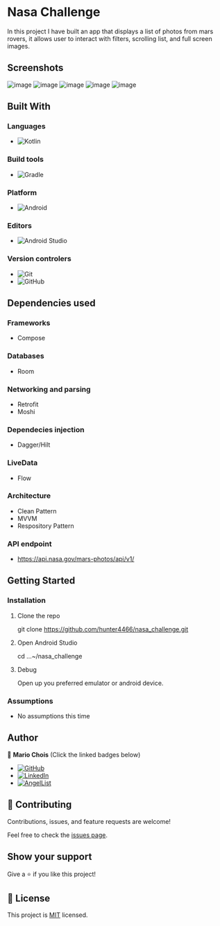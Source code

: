 # Nasa Challenge

In this project I have built an app that displays a list of photos from mars rovers, it allows user to interact with filters, scrolling list, and full screen images.

## Screenshots

![image](./screenshots/Capture1.png)
![image](./screenshots/Capture2.PNG)
![image](./screenshots/Capture3.PNG)
![image](./screenshots/Capture4.PNG)
![image](./screenshots/Capture5.PNG)

## Built With

### Languages
- ![Kotlin](https://img.shields.io/badge/kotlin-%230095D5.svg?style=for-the-badge&logo=kotlin&logoColor=white)

### Build tools
- ![Gradle](https://img.shields.io/badge/Gradle-02303A.svg?style=for-the-badge&logo=Gradle&logoColor=white)

### Platform
- ![Android](https://img.shields.io/badge/Android-3DDC84?style=for-the-badge&logo=android&logoColor=white)

### Editors
- ![Android Studio](https://img.shields.io/badge/Android%20Studio-3DDC84.svg?style=for-the-badge&logo=android-studio&logoColor=white)

### Version controlers
- ![Git](https://img.shields.io/badge/git-%23F05033.svg?style=for-the-badge&logo=git&logoColor=white)
- ![GitHub](https://img.shields.io/badge/github-%23121011.svg?style=for-the-badge&logo=github&logoColor=white)

## Dependencies used
### Frameworks
- Compose

### Databases
- Room

### Networking and parsing
- Retrofit
- Moshi

### Dependecies injection
- Dagger/Hilt

### LiveData
- Flow

### Architecture
- Clean Pattern
- MVVM
- Respository Pattern

### API endpoint
- https://api.nasa.gov/mars-photos/api/v1/

## Getting Started

### Installation

1. Clone the repo

   git clone https://github.com/hunter4466/nasa_challenge.git

2. Open Android Studio

   cd ...~/nasa_challenge

3. Debug

   Open up you preferred emulator or android device.

### Assumptions

- No assumptions this time

## Author

👤 **Mario Chois**
(Click the linked badges below)
- [![GitHub](https://img.shields.io/badge/github-%23121011.svg?style=for-the-badge&logo=github&logoColor=white)](https://github.com/hunter4466/)
- [![LinkedIn](https://img.shields.io/badge/linkedin-%230077B5.svg?style=for-the-badge&logo=linkedin&logoColor=white)](https://www.linkedin.com/in/mario-chois-5a13b6b6/)
- [![AngelList](https://img.shields.io/badge/AngelList-%23D4D4D4.svg?style=for-the-badge&logo=AngelList&logoColor=black)](https://angel.co/u/mario-chois)


## 🤝 Contributing

Contributions, issues, and feature requests are welcome!

Feel free to check the [issues page](https://github.com/hunter4466/nasa_challenge/issues).

## Show your support

Give a ⭐️ if you like this project!

## 📝 License

This project is [MIT](./LICENSE) licensed.
